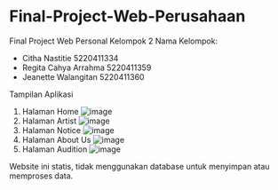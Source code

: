 # Final-Project-Web-Perusahaan
Final Project Web Personal Kelompok 2 
Nama Kelompok:
- Citha Nastitie 5220411334
- Regita Cahya Arrahma 5220411359
- Jeanette Walangitan 5220411360

Tampilan Aplikasi
1) Halaman Home
   ![image](https://github.com/user-attachments/assets/569e3755-b23f-4355-9a0b-64d3f916f849)
2) Halaman Artist
   ![image](https://github.com/user-attachments/assets/9fb413ef-0166-495b-bc88-04c8ac818366)
3) Halaman Notice
   ![image](https://github.com/user-attachments/assets/ce00d619-2a45-47f6-8ec6-1baf1e1b5a7e)
4) Halaman About Us
   ![image](https://github.com/user-attachments/assets/33b93043-2c33-467c-a8cb-2118dd248c92)
5) Halaman Audition
   ![image](https://github.com/user-attachments/assets/fde063c2-a750-430b-8e56-70c68b2ee234)

Website ini statis, tidak menggunakan database untuk menyimpan atau memproses data. 

